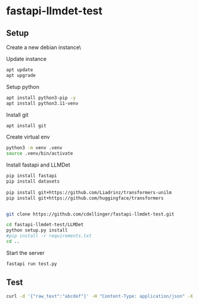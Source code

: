 # fastapi-llmdet-test
## Setup
Create a new debian instance\

Update instance
```sh
apt update
apt upgrade
```

Setup python
```sh
apt install python3-pip -y
apt install python3.11-venv
```
Install git
```sh
apt install git
```

Create virtual env
```sh
python3 -m venv .venv
source .venv/bin/activate
```

Install fastapi and LLMDet
```sh
pip install fastapi
pip install datasets
        
pip install git+https://github.com/Liadrinz/transformers-unilm
pip install git+https://github.com/huggingface/transformers


git clone https://github.com/cdellinger/fastapi-llmdet-test.git

cd fastapi-llmdet-test/LLMDet
python setup.py install
#pip install -r requirements.txt
cd ..
```

Start the server
```sh
fastapi run test.py
```

## Test
```sh
curl -d '{"raw_text":"abcdef"}' -H "Content-Type: application/json" -X POST http://127.0.0.1:8000
```
